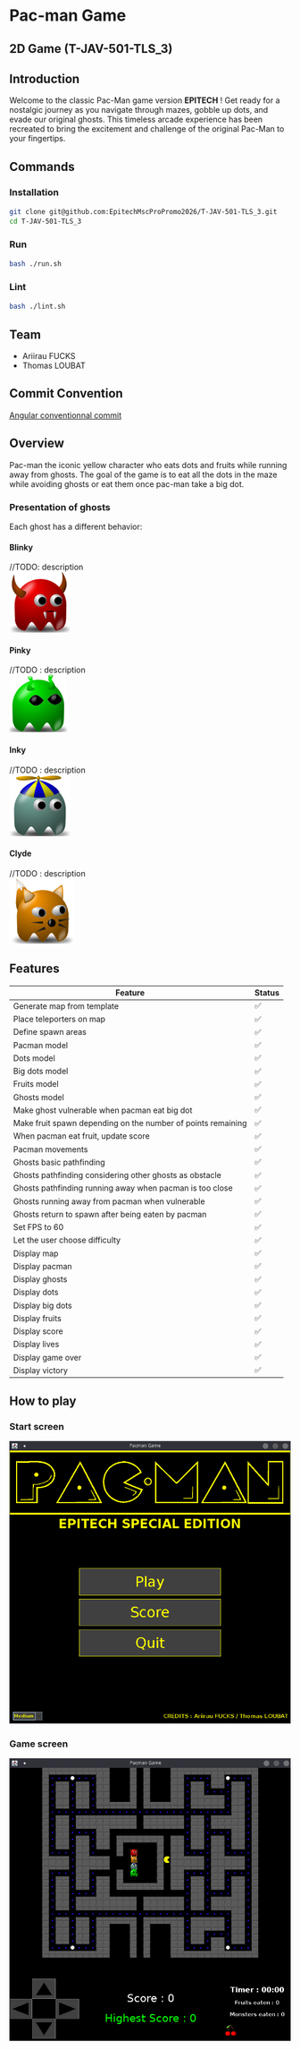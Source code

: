 # Pac-man Game
## 2D Game (T-JAV-501-TLS_3)

## Introduction
Welcome to the classic Pac-Man game version **EPITECH** ! Get ready for a nostalgic journey as 
you navigate through mazes, gobble up dots, and evade our original ghosts.
This timeless arcade experience has been recreated to bring the excitement and challenge of the original Pac-Man
to your fingertips.

## Commands

### Installation

```bash
git clone git@github.com:EpitechMscProPromo2026/T-JAV-501-TLS_3.git
cd T-JAV-501-TLS_3
```

### Run

```bash
bash ./run.sh
```

### Lint

```bash
bash ./lint.sh
```

## Team

- Ariirau FUCKS
- Thomas LOUBAT

## Commit Convention

[Angular conventionnal commit](https://github.com/angular/angular/blob/68a6a07/CONTRIBUTING.md#commit)

## Overview
Pac-man the iconic yellow character who eats dots and fruits while running away from ghosts.
The goal of the game is to eat all the dots in the maze while avoiding ghosts or eat them once pac-man take a big dot.

### Presentation of ghosts
Each ghost has a different behavior:
#### Blinky
//TODO: description <br>
![Blinky](src/main/resources/img/blinky.png)
#### Pinky
//TODO : description <br>
![Blinky](src/main/resources/img/pinky.png)
#### Inky
//TODO : description <br>
![Blinky](src/main/resources/img/inky.png)
#### Clyde
//TODO : description <br>
![Blinky](src/main/resources/img/clyde.png)

## Features

| Feature                                                      | Status  |
|--------------------------------------------------------------|---------|
| Generate map from template                                   | ✅       |
| Place teleporters on map                                     | ✅       |
| Define spawn areas                                           | ✅       |
| Pacman model                                                 | ✅       |
| Dots model                                                   | ✅       |
| Big dots model                                               | ✅       |
| Fruits model                                                 | ✅       |
| Ghosts model                                                 | ✅       |
| Make ghost vulnerable when pacman eat big dot                | ✅       |
| Make fruit spawn depending on the number of points remaining | ✅       |
| When pacman eat fruit, update score                          | ✅       |
| Pacman movements                                             | ✅       |
| Ghosts basic pathfinding                                     | ✅       |
| Ghosts pathfinding considering other ghosts as obstacle      | ✅       |
| Ghosts pathfinding running away when pacman is too close     | ✅       |
| Ghosts running away from pacman when vulnerable             | ✅       |
| Ghosts return to spawn after being eaten by pacman           | ✅       |
| Set FPS to 60                                                | ✅       |
| Let the user choose difficulty                               | ✅       |
| Display map                                                  | ✅       |
| Display pacman                                               | ✅       |
| Display ghosts                                               | ✅       |
| Display dots                                                 | ✅       |
| Display big dots                                             | ✅       |
| Display fruits                                               | ✅       |
| Display score                                                | ✅       |
| Display lives                                                | ✅       |
| Display game over                                            | ✅       |
| Display victory                                              | ✅       |

## How to play

### Start screen
![Start screen](src/main/resources/menu.png)

### Game screen
![Game screen](src/main/resources/game.png)